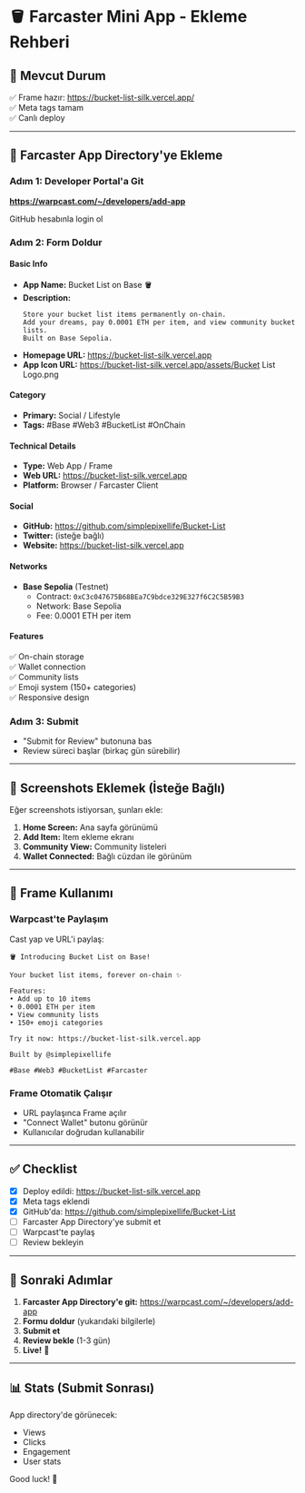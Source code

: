 # 🪣 Farcaster Mini App - Ekleme Rehberi

## 📍 Mevcut Durum
✅ Frame hazır: https://bucket-list-silk.vercel.app/  
✅ Meta tags tamam  
✅ Canlı deploy  

---

## 🎯 Farcaster App Directory'ye Ekleme

### Adım 1: Developer Portal'a Git
**https://warpcast.com/~/developers/add-app**

GitHub hesabınla login ol

### Adım 2: Form Doldur

#### Basic Info
- **App Name:** Bucket List on Base 🪣
- **Description:** 
  ```
  Store your bucket list items permanently on-chain. 
  Add your dreams, pay 0.0001 ETH per item, and view community bucket lists. 
  Built on Base Sepolia.
  ```
- **Homepage URL:** https://bucket-list-silk.vercel.app
- **App Icon URL:** https://bucket-list-silk.vercel.app/assets/Bucket List Logo.png

#### Category
- **Primary:** Social / Lifestyle
- **Tags:** #Base #Web3 #BucketList #OnChain

#### Technical Details
- **Type:** Web App / Frame
- **Web URL:** https://bucket-list-silk.vercel.app
- **Platform:** Browser / Farcaster Client

#### Social
- **GitHub:** https://github.com/simplepixellife/Bucket-List
- **Twitter:** (isteğe bağlı)
- **Website:** https://bucket-list-silk.vercel.app

#### Networks
- **Base Sepolia** (Testnet)
  - Contract: `0xC3c047675B68BEa7C9bdce329E327f6C2C5B59B3`
  - Network: Base Sepolia
  - Fee: 0.0001 ETH per item

#### Features
✅ On-chain storage  
✅ Wallet connection  
✅ Community lists  
✅ Emoji system (150+ categories)  
✅ Responsive design  

### Adım 3: Submit
- "Submit for Review" butonuna bas
- Review süreci başlar (birkaç gün sürebilir)

---

## 🎨 Screenshots Eklemek (İsteğe Bağlı)

Eğer screenshots istiyorsan, şunları ekle:

1. **Home Screen:** Ana sayfa görünümü
2. **Add Item:** Item ekleme ekranı
3. **Community View:** Community listeleri
4. **Wallet Connected:** Bağlı cüzdan ile görünüm

---

## 📱 Frame Kullanımı

### Warpcast'te Paylaşım

Cast yap ve URL'i paylaş:

```
🪣 Introducing Bucket List on Base!

Your bucket list items, forever on-chain ✨

Features:
• Add up to 10 items
• 0.0001 ETH per item
• View community lists
• 150+ emoji categories

Try it now: https://bucket-list-silk.vercel.app

Built by @simplepixellife

#Base #Web3 #BucketList #Farcaster
```

### Frame Otomatik Çalışır
- URL paylaşınca Frame açılır
- "Connect Wallet" butonu görünür
- Kullanıcılar doğrudan kullanabilir

---

## ✅ Checklist

- [x] Deploy edildi: https://bucket-list-silk.vercel.app
- [x] Meta tags eklendi
- [x] GitHub'da: https://github.com/simplepixellife/Bucket-List
- [ ] Farcaster App Directory'ye submit et
- [ ] Warpcast'te paylaş
- [ ] Review bekleyin

---

## 🚀 Sonraki Adımlar

1. **Farcaster App Directory'e git:** https://warpcast.com/~/developers/add-app
2. **Formu doldur** (yukarıdaki bilgilerle)
3. **Submit et**
4. **Review bekle** (1-3 gün)
5. **Live!** 🎉

---

## 📊 Stats (Submit Sonrası)

App directory'de görünecek:
- Views
- Clicks
- Engagement
- User stats

Good luck! 🚀

